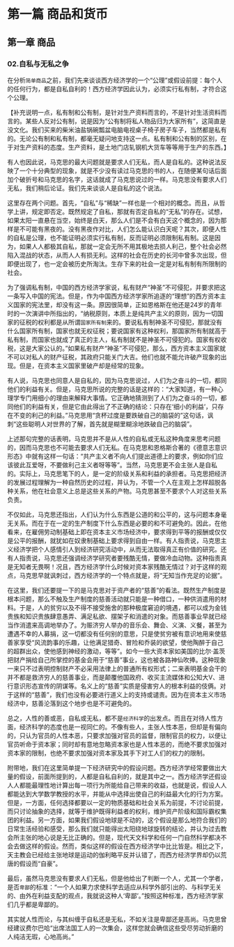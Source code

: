 # 第一篇 商品和货币

## 第一章 商品

### 02.自私与无私之争

在分析`简单商品`之前，我们先来谈谈西方经济学的一个“公理”或假设前提：每个人的任何行为，都是自私自利的！西方经济学因此认为，必须实行私有制，才符合这个公理。

【补充说明一点，私有制和公有制，是针对生产资料而言的，不是针对生活资料而言的。某些人反对公有制，说是因为“公有制将私人物品归为大家所有”，这简直是没文化。我们买来的柴米油盐锅碗瓢盆电脑电视桌子椅子房子车子，当然都是私有的。无论公有制和私有制，都毫无疑问地支持这一点。私有制和公有制的区别，在于对生产资料的态度。生产资料，是土地门店轧钢机大货车等等用于生产的东西。】

有人也因此说，马克思的最大问题就是要求人们无私，而人是自私的。这种说法反映了一个十分典型的现象，就是不少没有读过马克思的书的人，在随便某句话后面加个破折号和马克思的名字，这话就成了马克思说过的一样。马克思没有要求人们无私，我们稍后论证。我们先来谈谈人是自私的这个说法。

这里存在两个问题。首先，“自私”与“稀缺”一样也是一个相对的概念。而且，从哲学上讲，规定即否定。既然规定了自私，那就有否定自私的“无私”的存在。试想，如果太阳一直悬在当空，始终是白天，那么人们是不会有白天这个概念的，因为那样是不可能有黑夜的。没有黑夜作对比，人们怎么能认识白天呢？其次，即便人性的自私是公理，也不能证明必须实行私有制，反而证明必须限制私有制。这是因为，如果人人都极其自私，那就一定会无所不用其极地去损人利己，整个社会必然陷入混战的状态，从而人人有损无利。这样的社会在历史的长河中曾多次出现，但即便出现了，也一定会被历史所淘汰。生存下来的社会一定是对私有制有所限制的社会。

为了强调私有制，中国的西方经济学家说，私有财产“神圣”不可侵犯，并要求把这一条写入中国的宪法。但是，作为中国西方经济学家所追逐的“理想”的西方资本主义国家的宪法里，却没有这一条。原因很简单，正如恩格斯在他还是24岁的青年时的一次演讲中所指出的，“纳税原则，本质上是纯共产主义的原则，因为一切国家的征税的权利都是从所谓`国家所有制`来的。要说私有制神圣不可侵犯，那就没有什么国家所有制，国家也就无权征税；要说国家有这种权利，那国家所有制就高于私有制，而国家也就成了真正的主人，私有制就不是神圣不可侵犯的。国家有权收税，这是大家公认的。”如果私有财产“神圣”不可侵犯，那么，西方资本主义国家就不可以对私人的财产征税，其政府只能关门大吉。他们也就不能允许破产现象的出现。但是，在资本主义国家里破产却是经常的现象。

有人说，马克思也同意人是自私的，因为马克思说过，人们为之奋斗的一切，都同他们的利益有关。但是，马克思所说的完整的话是这样的：“大家知道，有一种心理学专门用细小的理由来解释大事情。它正确地猜测到了人们为之奋斗的一切，都同他们的利益有关，但是它由此得出了不正确的结论：只存在‘细小的利益’，只存在不变的利己的利益。”马克思用“贪杯过度是要跌破自己的脑袋的”这句话，讽刺“这些聪明人对世界的了解，首先就是糊里糊涂地跌破自己的脑袋”。

上述那句完整的话表明，马克思并不是从人性的自私或无私这种角度来思考问题的，因而马克思也不可能去要求人们无私。在马克思和恩格斯合著的《德意志意识形态》中就有这样一句话：“共产主义者不向人们提出道德上的要求，例如你们应该彼此互爱呀，不要做利己主义者呀等等”。当然，马克思更不会主张人是自私的。实际上，马克思笔下的人，是一定的阶级关系和利益的承担者。马克思把经济的发展过程理解为一种自然历史的过程，并认为，不管一个人在主观上怎样超脱各种关系，他在社会意义上总是这些关系的产物。马克思甚至不要求个人对这些关系负责。

不仅如此，马克思还指出，人们认为什么东西是公道的和公平的，这与问题本身毫无关系。而在于在一定的生产制度下什么东西是必要的和不可避免的。因此，在他看来，在雇佣劳动制基础上即在资本主义市场经济中，要求得到平等的报酬或仅仅是公平的报酬，就犹如在奴隶制基础上要求得到自由一样。有人指责说，马克思主义经济学把个人感情引人到经济研究活动中，从而无法取得真正有价值的研究。还有人指责说，马克思还强调经济学研究者要残酷无情，要做冷血动物。这种指责真是无知者无畏啊！况且，西方经济学什么时候对资本家残酷无情过？对于这样的观点，马克思早就讽刺过，西方经济学的一个特点就是，将“无知当作充足的论据”。

在这里，我们还要提一下的是马克思对于资产者的“慈善”的看法。既然生产制度是根本问题，那么不触及生产制度的慈善活动就只能是一种借口，一种供消遣用的材料。于是，人的贫穷以及不得不接受施舍的那种极度窘迫的境遇，都可以成为金钱贵族和知识贵族肆意愚弄、满足私欲、摆架子和消遣的对象。而慈善事业早就已经当作消遣来高调地举办了。为赈济穷人举办的音乐会、舞会、义演、义餐，甚至为遭遇不幸的人募捐，这一切都没有任何别的意思，只是使贫穷被有意识地用来使慈善家享受“风流韵事的乐趣，让他满足猎奇、冒险和乔装的欲望，使他陶醉于自己的超群出众，使他感到神经的激动，等等”。如今一些大资本家如美国的比尔·盖茨把财产捐给自己所掌控的基金会用于“慈善”事业，这也被各路神仙吹捧。这种现象一来只不过表明控制财产不必采用法律上的普通所有权形式；二来表明基金会干的并不都是救济穷人的慈善事业，而是颠覆他国政府、收买主流媒体和公知大V、进行意识形态宣传的阴谋等。名义上的“慈善”实质是侵害穷人的根本利益的伎俩。对于这样的“慈善”，我们也没有必要进行道义上的支持或谴责。因为在资本主义市场经济中，慈善沦落到这个地步也是不可避免的。

总之，人性的善或恶，自私或无私，都不是`经济科学`的出发点。而且在对待人性方面，经济科学的态度也是一视同仁的。不像有些人，主张人性本恶，但却是有偏向的，只认为官员的人性本恶，只要求加强对官员的监督，限制官员的权力，以便让官员听命于资本家；同时却有意地忽略资本家也是人性本恶的，而绝不要求加强对资本家的限制，也绝不要求加强对资本家及其手下对工人们的权力的限制。

附带地，我们在这里简单提一下经济研究中的假设问题。西方经济学经常要做出大量的假设，前面所提到的，人都是自私自利的，就是其中之一。西方经济学还假设人人都能最理性地计算出每一项行为所能给自己带来的收益，也就是说，假设人人都能达到大学数学教授的水平，并能从中选择出使自己的利益最大化的行为方案。但是，一方面，任何选择都要以一定的物质基础和社会关系为前提，不讨论前提，而只讨论抽象的选择，就等于维护既得利益者的权利，维护资产阶级和国际霸权集团的利益。另一方面，如果我们假设地球是不动的，这个假设是那么地符合我们的日常生活经验和感受，那么我们就只能得出太阳绕地球旋转的结论，并认为过去教会所主张的地心说是无比正确的。但是，现代天文科学和任何一门自然科学都决不会去做这样的假设。然而，类似这样的假设在西方经济学中比比皆是。相比之下，天主教会已经给主张地球是运动的伽利略平反并认错了，而西方经济学界却仍以荒唐的假设而“自豪”。

最后，虽然马克思没有要求人们无私，但是他给出了判断一个人，尤其一个学者，是否`卑鄙`的标准：“一个人如果力求使科学去适应从科学外部引出的、与科学无关的、由外在利益支配的观点，我就说这种人‘卑鄙’。”按照这种标准，西方经济学家们几乎都是卑鄙的。

其实就人性而论，与其纠缠于自私还是无私，不如关注是卑鄙还是高尚。马克思曾经建议费尔巴哈“出席法国工人的一次集会，这样您就会确信这些受尽劳动折磨的人纯洁无瑕，心地高尚。”
